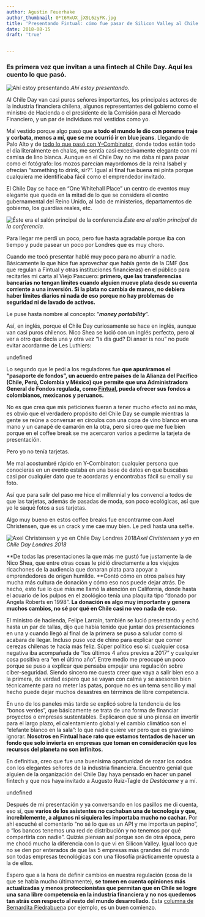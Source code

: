 ```yaml
---
author: Agustin Feuerhake
author_thumbnail: 0*t6MxUX_jX9L6zyFK.jpg
title: 'Presentando Fintual: cómo fue pasar de Silicon Valley al Chile Day en Londres.'
date: 2018-08-15
draft: 'true'


---
```


### Es primera vez que invitan a una fintech al Chile Day. Aquí les cuento lo que pasó.

![Ahí estoy presentando.](https://cdn-images-1.medium.com/max/3200/1*_lxxN86Pv4lHBmsj4CCbOA.jpeg)*Ahí estoy presentando.*

Al Chile Day van casi puros señores importantes, los principales actores de la industria financiera chilena, algunos representantes del gobierno como el ministro de Hacienda o el presidente de la Comisión para el Mercado Financiero, y un par de individuos mal vestidos como yo.

Mal vestido porque algo pasó que **a todo el mundo le dio con ponerse traje y corbata, menos a mí, que se me ocurrió ir en blue jeans**. Llegando de Palo Alto y de [todo lo que pasó con Y-Combinator](https://blog.fintual.cl/c%C3%B3mo-fuimos-la-primera-startup-chilena-en-quedar-en-y-combinator-41363df2e2dc), donde todos están todo el día literalmente en chalas, me sentía casi excesivamente elegante con mi camisa de lino blanca. Aunque en el Chile Day no me daba ni para pasar como el fotógrafo: los mozos parecían mayordomos de la reina Isabel y ofrecían “something to drink, sir?”. Igual al final fue buena mi pinta porque cualquiera me identificaba fácil como el emprendedor invitado.

El Chile Day se hace en “One Whitehall Place” un centro de eventos muy elegante que queda en la mitad de lo que se considera el centro gubernamental del Reino Unido, al lado de ministerios, departamentos de gobierno, los guardias reales, etc.

![Éste era el salón principal de la conferencia.](https://cdn-images-1.medium.com/max/2000/1*DHUIW3TBsfKwWRWykm1w8Q.jpeg)*Éste era el salón principal de la conferencia.*

Para llegar me perdí un poco, pero fue hasta agradable porque iba con tiempo y pude pasear un poco por Londres que es muy choro.

Cuando me tocó presentar hablé muy poco para no aburrir a nadie. Básicamente lo que hice fue aprovechar que había gente de la CMF (los que regulan a Fintual y otras instituciones financieras) en el público para recitarles mi carta al Viejo Pascuero: **primero, que las transferencias bancarias no tengan límites cuando alguien mueve plata desde su cuenta corriente a una inversión. Si la plata no cambia de manos, no debiera haber límites diarios ni nada de eso porque no hay problemas de seguridad ni de lavado de activos.**

Le puse hasta nombre al concepto: “***money portability***”.

Así, en inglés, porque el Chile Day curiosamente se hace en inglés, aunque van casi puros chilenos. Nico Shea se lució con un inglés perfecto, pero al ver a otro que decía una y otra vez “Is dis gud? Di anser is nou” no pude evitar acordarme de Les Luthiers:

undefined

Lo segundo que le pedí a los reguladores fue **que apuráramos el “pasaporte de fondos”, un acuerdo entre países de la Alianza del Pacífico (Chile, Perú, Colombia y México) que permite que una Administradora General de Fondos regulada, como [Fintual](https://www.fintual.cl), pueda ofrecer sus fondos a colombianos, mexicanos y peruanos.**

No es que crea que mis peticiones fueran a tener mucho efecto así no más, es obvio que el verdadero propósito del Chile Day se cumple mientras la gente se reúne a conversar en círculos con una copa de vino blanco en una mano y un canapé de camarón en la otra, pero sí creo que me fue bien porque en el coffee break se me acercaron varios a pedirme la tarjeta de presentación.

Pero yo no tenía tarjetas.

Me mal acostumbré rápido en Y-Combinator: cualquier persona que conocieras en un evento estaba en una base de datos en que buscabas casi por cualquier dato que te acordaras y encontrabas fácil su email y su foto.

Así que para salir del paso me hice el millennial y los convencí a todos de que las tarjetas, además de pasadas de moda, son poco ecológicas, así que yo le saqué fotos a sus tarjetas.

Algo muy bueno en estos coffee breaks fue encontrarme con Axel Christensen, que es un crack y me cae muy bien. Le pedí hasta una selfie.

![Axel Christensen y yo en Chile Day Londres 2018](https://cdn-images-1.medium.com/max/9216/1*eEEkNU1ixzfV5IpX2RxI-g.jpeg)*Axel Christensen y yo en Chile Day Londres 2018*

**De todas las presentaciones la que más me gustó fue justamente la de Nico Shea, que entre otras cosas le pidió directamente a los viejujos ricachones de la audiencia que donaran plata para apoyar a emprendedores de origen humilde. **Contó cómo en otros países hay mucha más cultura de donación y cómo eso nos puede dejar atrás. De hecho, esto fue lo que más me llamó la atención en California, donde hasta el acuario de los pulpos en el zoológico tenía una plaquita tipo “donado por Angela Roberts en 1998”. **La donación es algo muy importante y genera muchos cambios, no sé por qué en Chile casi no veo nada de eso.**

El ministro de hacienda, Felipe Larraín, también se lució presentando y echó hasta un par de tallas, dijo que había tenido que juntar dos presentaciones en una y cuando llegó al final de la primera se puso a saludar como si acabara de llegar. Incluso puso voz de chino para explicar que comer cerezas chilenas te hacía más feliz. Súper político eso sí: cualquier cosa negativa iba acompañada de “los últimos 4 años previos a 2017” y cualquier cosa positiva era “en el último año”. Entre medio me preocupé un poco porque se puso a explicar que pensaba empujar una regulación sobre ciber-seguridad. Siendo sincero me cuesta creer que vaya a salir bien eso a la primera, de verdad espero que se vayan con calma y se asesoren bien técnicamente para no meter las patas, porque no es un tema sencillo y mal hecho puede dejar muchos desastres en términos de libre competencia.

En uno de los paneles más tarde se explicó sobre la tendencia de los “bonos verdes”, que básicamente se trata de una forma de financiar proyectos o empresas sustentables. Explicaron que si uno piensa en invertir para el largo plazo, el calentamiento global y el cambio climático son el “elefante blanco en la sala”: lo que nadie quiere ver pero que es gravísimo ignorar. **Nosotros en Fintual hace rato que estamos tentados de hacer un fondo que solo invierta en empresas que toman en consideración que los recursos del planeta no son infinitos.**

En definitiva, creo que fue una buenísima oportunidad de rozar los codos con los elegantes señores de la industria financiera. Encuentro genial que alguien de la organización del Chile Day haya pensado en hacer un panel fintech y que nos haya invitado a Augusto Ruiz-Tagle de *Destácame* y a mí.

undefined

Después de mi presentación y ya conversando en los pasillos me di cuenta, eso sí, que **varios de los asistentes no cachaban una de tecnología y que, increíblemente, a algunos ni siquiera les importaba mucho no cachar.** Por ahí escuché el comentario “no sé lo que es un API y me importa un pepino”, o “los bancos tenemos una red de distribución y no tenemos por qué compartirla con nadie”. Quizás piensan así porque son de otra época, pero me chocó mucho la diferencia con lo que vi en Silicon Valley. Igual loco que no se den por enterados de que las 5 empresas más grandes del mundo son todas empresas tecnológicas con una filosofía prácticamente opuesta a la de ellos.

Espero que a la hora de definir cambios en nuestra regulación (cosa de la que se habla mucho últimamente), **se tomen en cuenta opiniones más actualizadas y menos proteccionistas que permitan que en Chile se logre una sana libre competencia en la industria financiera y no nos quedemos tan atrás con respecto al resto del mundo desarrollado.** Esta [columna de Bernardita Piedrabuen](http://www.elmercurio.com/Inversiones/Noticias/Columnas/2018/09/20/El-desafio-legal-de-la-banca-abierta.aspx)a por ejemplo, es un buen comienzo.